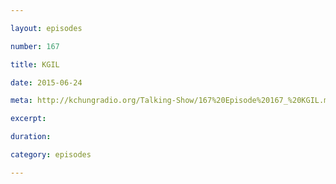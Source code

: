 ```yaml
---

layout: episodes

number: 167

title: KGIL

date: 2015-06-24

meta: http://kchungradio.org/Talking-Show/167%20Episode%20167_%20KGIL.mp3

excerpt: 

duration: 

category: episodes

---
```


